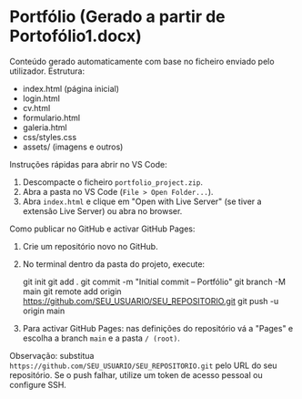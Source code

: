 # Portfólio (Gerado a partir de Portofólio1.docx)

Conteúdo gerado automaticamente com base no ficheiro enviado pelo utilizador. Estrutura:

- index.html (página inicial)
- login.html
- cv.html
- formulario.html
- galeria.html
- css/styles.css
- assets/ (imagens e outros)

Instruções rápidas para abrir no VS Code:
1. Descompacte o ficheiro `portfolio_project.zip`.
2. Abra a pasta no VS Code (`File > Open Folder...`).
3. Abra `index.html` e clique em "Open with Live Server" (se tiver a extensão Live Server) ou abra no browser.

Como publicar no GitHub e activar GitHub Pages:
1. Crie um repositório novo no GitHub.
2. No terminal dentro da pasta do projeto, execute:

   git init
   git add .
   git commit -m "Initial commit – Portfólio"
   git branch -M main
   git remote add origin https://github.com/SEU_USUARIO/SEU_REPOSITORIO.git
   git push -u origin main

3. Para activar GitHub Pages: nas definições do repositório vá a "Pages" e escolha a branch `main` e a pasta `/ (root)`.

Observação: substitua `https://github.com/SEU_USUARIO/SEU_REPOSITORIO.git` pelo URL do seu repositório. Se o push falhar, utilize um token de acesso pessoal ou configure SSH.
